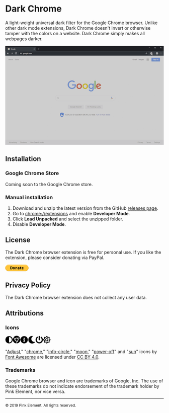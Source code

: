 # Dark Chrome
A light-weight universal dark filter for the Google Chrome browser. Unlike other dark mode extensions, Dark Chrome doesn't invert or otherwise tamper with the colors on a website. Dark Chrome simply makes all webpages darker.

![Demo](images/demo.gif)

## Installation
### Google Chrome Store
Coming soon to the Google Chrome store.

### Manual installation
1. Download and unzip the latest version from the GitHub [releases page](https://github.com/pinkelement/dark-chrome/releases).
2. Go to [chrome://extensions](chrome://extensions) and enable **Developer Mode**.
3. Click **Load Unpacked** and select the unzipped folder.
4. Disable **Developer Mode**.

## License
The Dark Chrome browser extension is free for personal use. If you like the extension, please consider donating via PayPal.

[![Donate with PayPal button](images/btn_donate_SM.gif)](https://www.paypal.com/cgi-bin/webscr?cmd=_s-xclick&hosted_button_id=582D96R5D5CBY "PayPal - The safer, easier way to pay online!")

## Privacy Policy
The Dark Chrome browser extension does not collect any user data.

## Attributions
### Icons
<img src="images/adjust-solid.svg" width="24" title="adjust"><img src="images/chrome-brands.svg" width="24" title="chrome"><img src="images/info-circle-solid.svg" width="24" title="info-circle"><img src="images/moon-solid.svg" width="24" title="moon"><img src="images/power-off-solid.svg" width="24" title="power-off"><img src="images/sun-regular.svg" width="24" title="sun">

"[Adjust](https://fontawesome.com/icons/adjust?style=solid)," "[chrome](https://fontawesome.com/icons/chrome?style=brands)," "[info-circle](https://fontawesome.com/icons/info-circle)," "[moon](https://fontawesome.com/icons/moon?style=solid)," "[power-off](https://fontawesome.com/icons/power-off?style=solid)" and "[sun](https://fontawesome.com/icons/sun?style=regular)" icons by [Font Awesome](https://fontawesome.com) are licensed under [CC BY 4.0](https://creativecommons.org/licenses/by/4.0/).

### Trademarks
Google Chrome browser and icon are trademarks of Google, Inc. The use of these trademarks do not indicate endorsement of the trademark holder by Pink Element, nor vice versa.

---
<sup>&copy; 2019 Pink Element. All rights reserved.</sup>
